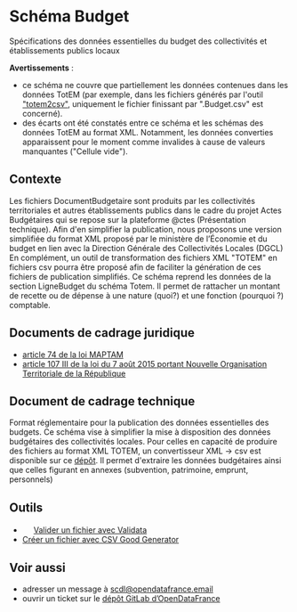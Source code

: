 <MenuSchema />

# Schéma Budget

Spécifications des données essentielles du budget des collectivités et 
établissements publics locaux

__Avertissements__ :

* ce schéma ne couvre que partiellement les données contenues dans les données 
  TotEM (par exemple, dans les fichiers générés par l'outil 
  ["totem2csv"](https://gitlab.com/opendatafrance/outillages/totem), uniquement 
  le fichier finissant par ".Budget.csv" est concerné). 
* des écarts ont été constatés entre ce schéma et les schémas des données 
  TotEM au format XML. Notamment, les données converties apparaissent pour le 
  moment comme invalides à cause de valeurs manquantes ("Cellule vide"). 

## Contexte

Les fichiers DocumentBudgetaire sont produits par les collectivités territoriales et autres établissements publics dans le cadre du projet Actes Budgétaires qui se repose sur la plateforme @ctes (Présentation technique).
Afin d'en simplifier la publication, nous proposons une version simplifiée du format XML proposé par le ministère de l’Économie et du budget en lien avec la Direction Générale des Collectivités Locales (DGCL) En complément, un outil de transformation des fichiers XML "TOTEM" en fichiers csv pourra être proposé afin de faciliter la génération de ces fichiers de publication simplifiés.
Ce schéma reprend les données de la section LigneBudget du schéma Totem. Il permet de rattacher un montant de recette ou de dépense à une nature (quoi?) et une fonction (pourquoi ?) comptable.

## Documents de cadrage juridique

* [article 74 de la loi MAPTAM](https://www.legifrance.gouv.fr/affichTexte.do?cidTexte=JORFTEXT000028526298#LEGIARTI000028527814)
* [article 107 III de la loi du 7 août 2015 portant Nouvelle Organisation Territoriale de la République](https://www.legifrance.gouv.fr/affichTexte.do?cidTexte=JORFTEXT000030985460&categorieLien=id#JORFARTI000030987060)  


## Document de cadrage technique

Format réglementaire pour la publication des données essentielles des budgets. 
Ce schéma vise à simplifier la mise à disposition des données budgétaires des 
collectivités locales. Pour celles en capacité de produire des fichiers au 
format XML TOTEM, un convertisseur XML -> csv est disponible sur ce 
[dépôt](https://gitlab.com/opendatafrance/outillages/totem). Il permet d'extraire 
les données budgétaires ainsi que celles figurant en annexes (subvention, 
patrimoine, emprunt, personnels)

## Outils

* [<img src="https://validata.fr/static/img/logo-horizontal.png" height="16">](https://validata.fr/table-schema?schema_name=schema-datagouvfr.scdl%2Fbudget) 
  [Valider un fichier avec Validata](https://validata.fr/table-schema?schema_name=schema-datagouvfr.scdl%2Fbudget)
* [Créer un fichier avec CSV Good Generator](https://csv-gg.etalab.studio/?schema=scdl%2Fbudget)


## Voir aussi

* adresser un message à [scdl@opendatafrance.email](mailto:scdl@opendatafrance.email?subject=budget)
* ouvrir un ticket sur le [dépôt GitLab d’OpenDataFrance](https://gitlab.com/opendatafrance/scdl/budget/issues)
